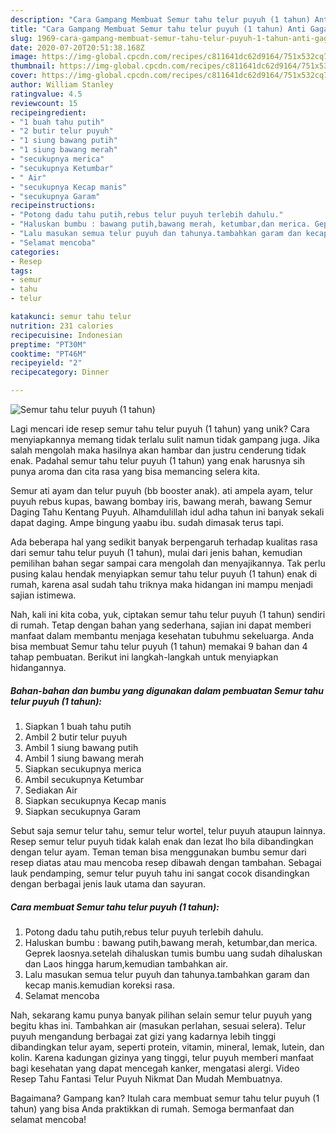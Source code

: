 ```yaml
---
description: "Cara Gampang Membuat Semur tahu telur puyuh (1 tahun) Anti Gagal"
title: "Cara Gampang Membuat Semur tahu telur puyuh (1 tahun) Anti Gagal"
slug: 1969-cara-gampang-membuat-semur-tahu-telur-puyuh-1-tahun-anti-gagal
date: 2020-07-20T20:51:38.168Z
image: https://img-global.cpcdn.com/recipes/c811641dc62d9164/751x532cq70/semur-tahu-telur-puyuh-1-tahun-foto-resep-utama.jpg
thumbnail: https://img-global.cpcdn.com/recipes/c811641dc62d9164/751x532cq70/semur-tahu-telur-puyuh-1-tahun-foto-resep-utama.jpg
cover: https://img-global.cpcdn.com/recipes/c811641dc62d9164/751x532cq70/semur-tahu-telur-puyuh-1-tahun-foto-resep-utama.jpg
author: William Stanley
ratingvalue: 4.5
reviewcount: 15
recipeingredient:
- "1 buah tahu putih"
- "2 butir telur puyuh"
- "1 siung bawang putih"
- "1 siung bawang merah"
- "secukupnya merica"
- "secukupnya Ketumbar"
- " Air"
- "secukupnya Kecap manis"
- "secukupnya Garam"
recipeinstructions:
- "Potong dadu tahu putih,rebus telur puyuh terlebih dahulu."
- "Haluskan bumbu : bawang putih,bawang merah, ketumbar,dan merica. Geprek laosnya.setelah dihaluskan tumis bumbu uang sudah dihaluskan dan Laos hingga harum,kemudian tambahkan air."
- "Lalu masukan semua telur puyuh dan tahunya.tambahkan garam dan kecap manis.kemudian koreksi rasa."
- "Selamat mencoba"
categories:
- Resep
tags:
- semur
- tahu
- telur

katakunci: semur tahu telur 
nutrition: 231 calories
recipecuisine: Indonesian
preptime: "PT30M"
cooktime: "PT46M"
recipeyield: "2"
recipecategory: Dinner

---
```



![Semur tahu telur puyuh (1 tahun)](https://img-global.cpcdn.com/recipes/c811641dc62d9164/751x532cq70/semur-tahu-telur-puyuh-1-tahun-foto-resep-utama.jpg)

Lagi mencari ide resep semur tahu telur puyuh (1 tahun) yang unik? Cara menyiapkannya memang tidak terlalu sulit namun tidak gampang juga. Jika salah mengolah maka hasilnya akan hambar dan justru cenderung tidak enak. Padahal semur tahu telur puyuh (1 tahun) yang enak harusnya sih punya aroma dan cita rasa yang bisa memancing selera kita.

Semur ati ayam dan telur puyuh (bb booster anak). ati ampela ayam, telur puyuh rebus kupas, bawang bombay iris, bawang merah, bawang Semur Daging Tahu Kentang Puyuh. Alhamdulillah idul adha tahun ini banyak sekali dapat daging. Ampe bingung yaabu ibu. sudah dimasak terus tapi.

Ada beberapa hal yang sedikit banyak berpengaruh terhadap kualitas rasa dari semur tahu telur puyuh (1 tahun), mulai dari jenis bahan, kemudian pemilihan bahan segar sampai cara mengolah dan menyajikannya. Tak perlu pusing kalau hendak menyiapkan semur tahu telur puyuh (1 tahun) enak di rumah, karena asal sudah tahu triknya maka hidangan ini mampu menjadi sajian istimewa.


Nah, kali ini kita coba, yuk, ciptakan semur tahu telur puyuh (1 tahun) sendiri di rumah. Tetap dengan bahan yang sederhana, sajian ini dapat memberi manfaat dalam membantu menjaga kesehatan tubuhmu sekeluarga. Anda bisa membuat Semur tahu telur puyuh (1 tahun) memakai 9 bahan dan 4 tahap pembuatan. Berikut ini langkah-langkah untuk menyiapkan hidangannya.

<!--inarticleads1-->

##### Bahan-bahan dan bumbu yang digunakan dalam pembuatan Semur tahu telur puyuh (1 tahun):

1. Siapkan 1 buah tahu putih
1. Ambil 2 butir telur puyuh
1. Ambil 1 siung bawang putih
1. Ambil 1 siung bawang merah
1. Siapkan secukupnya merica
1. Ambil secukupnya Ketumbar
1. Sediakan  Air
1. Siapkan secukupnya Kecap manis
1. Siapkan secukupnya Garam


Sebut saja semur telur tahu, semur telur wortel, telur puyuh ataupun lainnya. Resep semur telur puyuh tidak kalah enak dan lezat lho bila dibandingkan dengan telur ayam. Teman teman bisa menggunakan bumbu semur dari resep diatas atau mau mencoba resep dibawah dengan tambahan. Sebagai lauk pendamping, semur telur puyuh tahu ini sangat cocok disandingkan dengan berbagai jenis lauk utama dan sayuran. 

<!--inarticleads2-->

##### Cara membuat Semur tahu telur puyuh (1 tahun):

1. Potong dadu tahu putih,rebus telur puyuh terlebih dahulu.
1. Haluskan bumbu : bawang putih,bawang merah, ketumbar,dan merica. Geprek laosnya.setelah dihaluskan tumis bumbu uang sudah dihaluskan dan Laos hingga harum,kemudian tambahkan air.
1. Lalu masukan semua telur puyuh dan tahunya.tambahkan garam dan kecap manis.kemudian koreksi rasa.
1. Selamat mencoba


Nah, sekarang kamu punya banyak pilihan selain semur telur puyuh yang begitu khas ini. Tambahkan air (masukan perlahan, sesuai selera). Telur puyuh mengandung berbagai zat gizi yang kadarnya lebih tinggi dibandingkan telur ayam, seperti protein, vitamin, mineral, lemak, lutein, dan kolin. Karena kadungan gizinya yang tinggi, telur puyuh memberi manfaat bagi kesehatan yang dapat mencegah kanker, mengatasi alergi. Video Resep Tahu Fantasi Telur Puyuh Nikmat Dan Mudah Membuatnya. 

Bagaimana? Gampang kan? Itulah cara membuat semur tahu telur puyuh (1 tahun) yang bisa Anda praktikkan di rumah. Semoga bermanfaat dan selamat mencoba!
